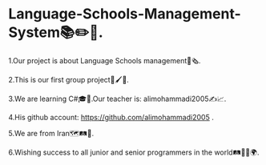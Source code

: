 # Language-Schools-Management-System📚✏️📑.

1.Our project is about Language Schools management📒🗞️.

2.This is our first group project💎🖌️👥.

3.We are learning C#🎓📒.Our teacher is: alimohammadi2005✍️📈.

4.His github account: https://github.com/alimohammadi2005 .

5.We are from Iran🗺️🛤️🧭.

6.Wishing success to all junior and senior programmers in the world🛤️🧭✨🌍.
